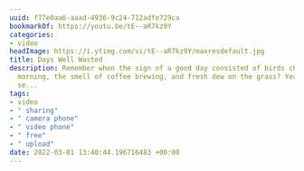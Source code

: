 ```yaml
---
uuid: f77e0aa6-aaad-4936-9c24-712adfe729ca
bookmarkOf: https://youtu.be/tE--aR7kz9Y
categories:
- video
headImage: https://i.ytimg.com/vi/tE--aR7kz9Y/maxresdefault.jpg
title: Days Well Wasted
description: Remember when the sign of a good day consisted of birds chirping in the
  morning, the smell of coffee brewing, and fresh dew on the grass? Yeah, maybe that
  se...
tags:
- video
- " sharing"
- " camera phone"
- " video phone"
- " free"
- " upload"
date: 2022-03-01 13:40:44.196716483 +00:00
---
```


